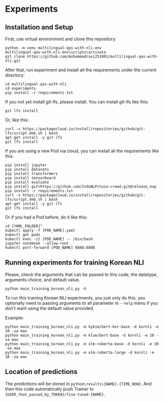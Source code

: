 # Experiments

## Installation and Setup

First, use virtual environment and clone this repository:
```
python -m venv multilingual-qas-with-nli-env
multilingual-qas-with-nli-env\scripts\activate
git clone https://github.com/muhammadravi251001/multilingual-qas-with-nli.git
```

After that, run experiment and install all the requirements under the current directory:
```
cd multilingual-qas-with-nli
cd experiments
pip install -r requirements.txt
```

If you not yet install git-lfs, please install. You can install git-lfs like this:
```
git lfs install
```
Or, like this:
```
curl -s https://packagecloud.io/install/repositories/github/git-lfs/script.deb.sh | bash
apt-get install -y git-lfs
git lfs install
```

If you are using a new Pod via cloud, you can install all the requirements like this:
```
pip install jupyter
pip install datasets
pip install transformers
pip install tensorboard
pip install evaluate
pip install git+https://github.com/IndoNLP/nusa-crowd.git@release_exp
pip install -r requirements.txt
curl -s https://packagecloud.io/install/repositories/github/git-lfs/script.deb.sh | bash
apt-get install -y git-lfs
git lfs install
```

Or if you had a Pod before, do it like this:
```
cd [YAML_FOLDER]" 
kubectl apply -f [POD_NAME].yaml 
kubectl get pods 
kubectl exec -it [POD_NAME] -- /bin/bash
jupyter notebook --allow-root
kubectl port-forward [POD_NAME] 8888:8888
```

## Running experiments for training Korean NLI

Please, check the arguments that can be passed to this code; the datatype, arguments choice, and default value.
```
python main_training_korean_nli.py -h
```

To run this training Korean NLI experiments, you just only do this, you optionally need to passing arguments to all parameter in `--help` menu if you don't want using the default value provided.

Example:
```
python main_training_korean_nli.py -m kykim/bert-kor-base -d kornli -e 10 -sa max
python main_training_korean_nli.py -m klue/bert-base -d kornli -e 10 -sa max
python main_training_korean_nli.py -m xlm-roberta-base -d kornli -e 10 -sa max
python main_training_korean_nli.py -m xlm-roberta-large -d kornli -e 10 -sa max
```

## Location of predictions

The predictions will be stored in `python\results\{NAME}-{TIME_NOW}`. And then this code automatically push Trainer to `{USER_that_passed_by_TOKEN}/fine-tuned-{NAME}`.